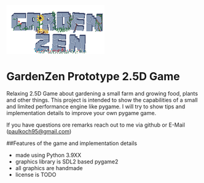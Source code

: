 ![logo](https://github.com/paulkoch95/GardenZen_Prototype/blob/master/assets/splash_image.png?raw=true)
# GardenZen Prototype 2.5D Game
Relaxing 2.5D Game about gardening a small farm and growing food, plants and other things.
This project is intended to show the capabilities of a small and limited performance engine like pygame. 
I will try to show tips and implementation details to improve your own pygame game. 

If you have questions ore remarks reach out to me via github or E-Mail (paulkoch95@gmail.com)

##Features of the game and implementation details
+ made using Python 3.9XX
+ graphics library is SDL2 based pygame2
+ all graphics are handmade
+ license is TODO

